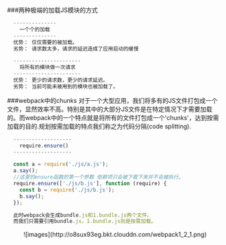 ###两种极端的加载JS模块的方式
```js
  --------------
    一个个的加载
  --------------
  优势： 仅仅需要的被加载。
  劣势： 请求数太多，请求的延迟造成了应用启动的缓慢

  ----------------------
    将所有的模块做一次请求
  ----------------------
  优势： 更少的请求数，更少的请求延迟。
  劣势： 当前可能未被用到的模块也被加载了。  
```

###webpack中的chunks
  对于一个大型应用，我们将多有的JS文件打包成一个文件，显然效率不高。特别是其中的大部分JS文件是在特定情况下才需要加载的。而webpack中的一个特点就是将所有的文件打包成一个'chunks'，达到按需加载的目的.规划按需加载的特点我们称之为代码分隔(code splitting).

```js
  -------------------
    require.ensure()
  -------------------

  const a = require('./js/a.js');
  a.say();
  //这里的ensure函数的第一个参数 依赖项只会被下载下来并不会被执行。
  require.ensure(['./js/b.js'], function (require) {
    const b = require('./js/b.js');
    b.say();
  });

  此时webpack会生成bundle.js和1.bundle.js两个文件。
  而我们只需要引用bundle.js，1.bundle.js则是按需加载。
```
<center>![images](http://o8sux93eg.bkt.clouddn.com/webpack1_2_1.png)</center>

```js
  
```
